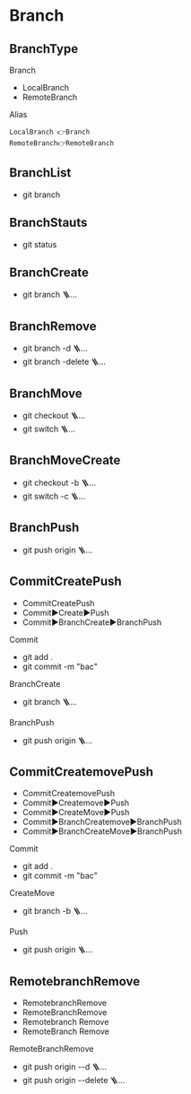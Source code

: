 # Branch


## BranchType
Branch
- LocalBranch
- RemoteBranch

Alias
```
LocalBranch 👉Branch
RemoteBranch👉RemoteBranch
```
## BranchList
- git branch
## BranchStauts
- git status



## BranchCreate
- git branch 🪜...
## BranchRemove
- git branch -d 🪜...
- git branch -delete 🪜...


## BranchMove
- git checkout 🪜...
- git switch 🪜...
## BranchMoveCreate
- git checkout -b 🪜...
- git switch -c 🪜...


## BranchPush
- git push origin 🪜...


## CommitCreatePush
- CommitCreatePush
- Commit▶️Create▶️Push
- Commit▶️BranchCreate▶️BranchPush



Commit
- git add .
- git commit -m "bac"

BranchCreate
- git branch 🪜...

BranchPush
- git push origin 🪜...
## CommitCreatemovePush
- CommitCreatemovePush
- Commit▶️Createmove▶️Push
- Commit▶️CreateMove▶️Push
- Commit▶️BranchCreatemove▶️BranchPush
- Commit▶️BranchCreateMove▶️BranchPush



Commit
- git add .
- git commit -m "bac"

CreateMove
- git branch -b 🪜...

Push
- git push origin 🪜...


## RemotebranchRemove
- RemotebranchRemove
- RemoteBranchRemove
- Remotebranch Remove
- RemoteBranch Remove

RemoteBranchRemove
- git push origin --d 🪜...
- git push origin --delete 🪜...
